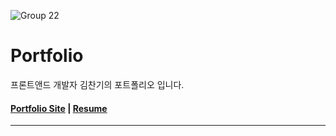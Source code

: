 ![Group 22](https://github.com/user-attachments/assets/64c8f2c0-1950-41a0-a880-ce4e720598ed)
# Portfolio
프론트앤드 개발자 김찬기의 포트폴리오 입니다.
<h4>
  <a href="https://heavybear-portfolio.vercel.app
">Portfolio Site</a> |
  <a href="https://drive.google.com/file/d/1vUtyiM5IVSyAl_ZEHGmrVaCraKhqTZb9/view?usp=drive_link">Resume</a>
</h4>   

---
